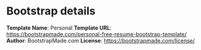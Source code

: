 











# Bootstrap details
**Template Name**: Personal
**Template URL**: https://bootstrapmade.com/personal-free-resume-bootstrap-template/
**Author**: BootstrapMade.com
**License**: https://bootstrapmade.com/license/
